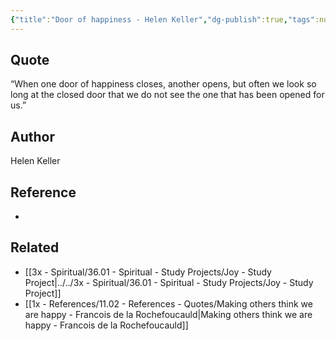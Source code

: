 ```yaml
---
{"title":"Door of happiness - Helen Keller","dg-publish":true,"tags":null,"date created":"Monday, October 24th 2022, 11:34:20 pm","date modified":"Tuesday, November 8th 2022, 10:18:05 pm","permalink":"/1x-references/11-02-references-quotes/door-of-happiness-helen-keller/","dgHomeLink":true,"dgPassFrontmatter":true,"dgShowBacklinks":true,"dgShowLocalGraph":false,"dgShowInlineTitle":true}
---
```



## Quote
“When one door of happiness closes, another opens, but often
we look so long at the closed door that we do not see the one that has
been opened for us.” 

## Author
Helen Keller

## Reference
-

## Related
- [[3x - Spiritual/36.01 - Spiritual - Study Projects/Joy - Study Project|../../3x - Spiritual/36.01 - Spiritual - Study Projects/Joy - Study Project]]
- [[1x - References/11.02 - References - Quotes/Making others think we are happy - Francois de la Rochefoucauld|Making others think we are happy - Francois de la Rochefoucauld]]
